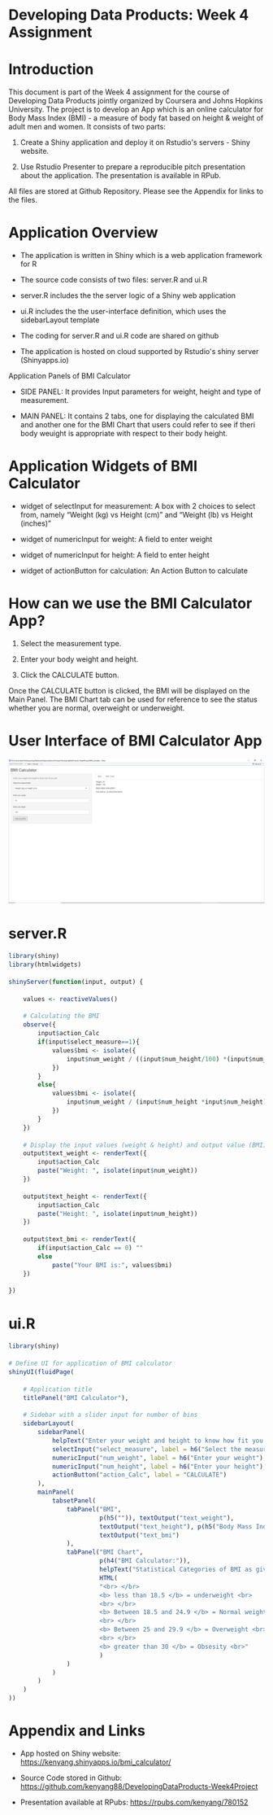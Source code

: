 Developing Data Products: Week 4 Assignment
========================================================


Introduction
========================================================
This document is part of the Week 4 assignment for the course of Developing Data Products jointly organized by Coursera and Johns Hopkins University. The project is to develop an App which is an online calculator for Body Mass Index (BMI) - a measure of body fat based on height & weight of adult men and women. It consists of two parts:

1. Create a Shiny application and deploy it on Rstudio's servers - Shiny website.

2. Use Rstudio Presenter to prepare a reproducible pitch presentation about the application. The presentation is available in RPub.

All files are stored at Github Repository. Please see the Appendix for links to the files.


Application Overview
========================================================
* The application is written in Shiny which is a web application framework for R

* The source code consists of two files: server.R and ui.R

* server.R includes the the server logic of a Shiny web application

* ui.R includes the the user-interface definition, which uses the sidebarLayout template

* The coding for server.R and ui.R code are shared on github

* The application is hosted on cloud supported by Rstudio's shiny server (Shinyapps.io)

Application Panels of BMI Calculator

* SIDE PANEL: It provides Input parameters for weight, height and type of measurement.

* MAIN PANEL: It contains 2 tabs, one for displaying the calculated BMI and another one for the BMI Chart that users could refer to see if theri body weuight is appropriate with respect to their body height.


Application Widgets of BMI Calculator
========================================================
* widget of selectInput for measurement: A box with 2 choices to select from, namely “Weight (kg) vs Height (cm)” and “Weight (lb) vs Height (inches)”

* widget of numericInput for weight: A field to enter weight

* widget of numericInput for height: A field to enter height

* widget of actionButton for calculation: An Action Button to calculate


How can we use the BMI Calculator App?
========================================================
1. Select the measurement type.

2. Enter your body weight and height.

3. Click the CALCULATE button.

Once the CALCULATE button is clicked, the BMI will be displayed on the Main Panel. The BMI Chart tab can be used for reference to see the status whether you are normal, overweight or underweight.

User Interface of BMI Calculator App
========================================================
![](./BMI_calculator.png)

server.R
========================================================
```r
library(shiny)
library(htmlwidgets)

shinyServer(function(input, output) {
    
    values <- reactiveValues()
    
    # Calculating the BMI
    observe({
        input$action_Calc
        if(input$select_measure==1){
            values$bmi <- isolate({
                input$num_weight / ((input$num_height/100) *(input$num_height/100))
            })
        }
        else{
            values$bmi <- isolate({
                input$num_weight / (input$num_height *input$num_height)*703
            })
        }
    })
    
    # Display the input values (weight & height) and output value (BMI)
    output$text_weight <- renderText({
        input$action_Calc
        paste("Weight: ", isolate(input$num_weight))
    })
    
    output$text_height <- renderText({
        input$action_Calc
        paste("Height: ", isolate(input$num_height))
    })
    
    output$text_bmi <- renderText({
        if(input$action_Calc == 0) ""
        else 
            paste("Your BMI is:", values$bmi)
    })
    
})
```


ui.R
========================================================
```r
library(shiny)

# Define UI for application of BMI calculator 
shinyUI(fluidPage(
    
    # Application title
    titlePanel("BMI Calculator"),
    
    # Sidebar with a slider input for number of bins 
    sidebarLayout(
        sidebarPanel(
            helpText("Enter your weight and height to know how fit you are!"),  
            selectInput("select_measure", label = h6("Select the measurement"), choices = list("Weight (kg) vs Height (cm)" = 1, "Weight (lb) vs. Height (inches)" = 703), selected = 1),
            numericInput("num_weight", label = h6("Enter your weight"), min = 1, value = NULL),
            numericInput("num_height", label = h6("Enter your height"), min = 1, value = NULL),
            actionButton("action_Calc", label = "CALCULATE")
        ),
        mainPanel(
            tabsetPanel(
                tabPanel("BMI",
                         p(h5("")), textOutput("text_weight"),
                         textOutput("text_height"), p(h5("Body Mass Index(BMI):")),
                         textOutput("text_bmi")
                ),
                tabPanel("BMI Chart",
                         p(h4("BMI Calculator:")),
                         helpText("Statistical Categories of BMI as given by the National Heart, Lung, and Blood Institute (NLBI)"),
                         HTML(
                         "<br> </br>
                         <b> less than 18.5 </b> = underweight <br>
                         <br> </br>
                         <b> Between 18.5 and 24.9 </b> = Normal weight <br>
                         <br> </br>
                         <b> Between 25 and 29.9 </b> = Overweight <br>
                         <br> </br>
                         <b> greater than 30 </b> = Obsesity <br>"
                         )
                )
            )
        )
    )
))
```


Appendix and Links
========================================================

- App hosted on Shiny website:
 https://kenyang.shinyapps.io/bmi_calculator/

- Source Code stored in Github:
https://github.com/kenyang88/DevelopingDataProducts-Week4Project

- Presentation available at RPubs:
https://rpubs.com/kenyang/780152
